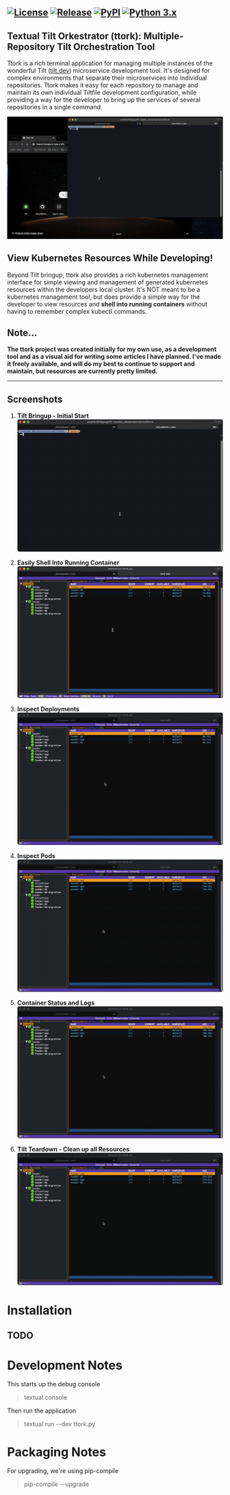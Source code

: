[![License](https://img.shields.io/badge/License-GPLv3-blue.svg)](http://todogetlink)
[![Release](https://img.shields.io/github/v/release/SwordOfDamocles/ttork)](https://github.com/SwordOfDamocles/ttork/releases)
[![PyPI](https://img.shields.io/pypi/v/ttork)](https://pypi.org/project/ttork/)
[![Python 3.x](https://img.shields.io/pypi/pyversions/ttork?logo=python&logoColor=white)](https://pypi.org/project/ttork/)
---


## Textual Tilt Orkestrator (ttork): Multiple-Repository Tilt Orchestration Tool

Ttork is a rich terminal application for managing multiple instances of the
wonderful Tilt ([tilt.dev](https://tilt.dev)) microservice development tool.
It's designed for complex environments that separate their microservices into
individual repositories. Ttork makes it easy for each repository to manage
and maintain its own individual Tiltfile development configuration, while
providing a way for the developer to bring up the services of several
repositories in a single command.

<img src="assets/tilt-over-1.gif"/>

## View Kubernetes Resources While Developing!

Beyond Tilt bringup, ttork also provides a rich kubernetes management interface
for simple viewing and management of generated kubernetes resources within
the developers local cluster. It's NOT meant to be a kubernetes management
tool, but does provide a simple way for the developer to view resources and
**shell into running containers** without having to remember complex kubectl
commands.


## Note...

**The ttork project was created initially for my own use, as a development tool
and as a visual aid for writing some articles I have planned. I've made it
freely available, and will do my best to continue to support and maintain,
but resources are currently pretty limited.**

---


## Screenshots

1. **Tilt Bringup - Initial Start**
    <img src="assets/tilt-bringup.gif"/>

2. **Easily Shell Into Running Container**
    <img src="assets/shell-into-container.gif"/>

3. **Inspect Deployments**
    <img src="assets/inspect-deployments.gif"/>

4. **Inspect Pods**
    <img src="assets/inspect-pods.gif"/>

5. **Container Status and Logs**
    <img src="assets/inspect-containers.gif"/>

6. **Tilt Teardown - Clean up all Resources**
    <img src="assets/tilt-teardown.gif"/>


# Installation
## TODO

# Development Notes
This starts up the debug console
> textual console

Then run the application
> textual run --dev ttork.py

# Packaging Notes
For upgrading, we're using pip-compile
> pip-compile --upgrade
